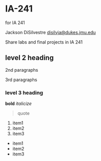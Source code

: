 # IA-241
for IA 241

Jackson DiSilvestre
disilvja@dukes.jmu.edu

Share labs and final projects in IA 241

## level 2 heading

2nd paragraphs

3rd paragraphs

### level 3 heading

**bold**
*italicize*

> quote

1. item1
2. item2
3. item3

* item1
* item2
* item3
